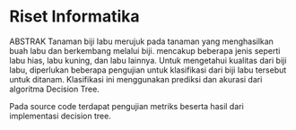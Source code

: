 # Riset Informatika
ABSTRAK 
Tanaman biji labu merujuk pada tanaman yang menghasilkan buah labu dan berkembang melalui biji. 
mencakup beberapa jenis seperti labu hias, labu kuning, dan labu lainnya. Untuk mengetahui kualitas dari 
biji labu, diperlukan beberapa pengujian untuk klasifikasi dari biji labu tersebut untuk ditanam. Klasifikasi 
ini menggunakan prediksi dan akurasi dari algoritma Decision Tree.

Pada source code terdapat pengujian metriks beserta hasil dari implementasi decision tree.
